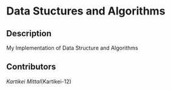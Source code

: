 
# Data Stuctures and Algorithms

## Description

My Implementation of Data Structure and Algorithms

## Contributors

*Kartikei Mittal*(Kartikei-12)
